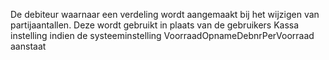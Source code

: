 De debiteur waarnaar een verdeling wordt aangemaakt bij het wijzigen van partijaantallen. Deze wordt gebruikt in plaats van de gebruikers Kassa instelling indien de systeeminstelling VoorraadOpnameDebnrPerVoorraad aanstaat